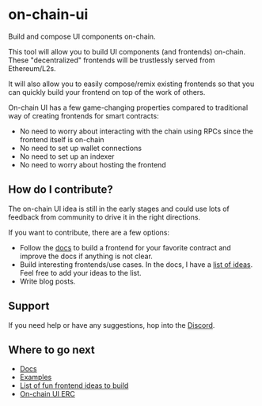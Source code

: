 # on-chain-ui

Build and compose UI components on-chain.

This tool will allow you to build UI components (and frontends) on-chain. These "decentralized" frontends will be trustlessly served from Ethereum/L2s.

It will also allow you to easily compose/remix existing frontends so that you can quickly build your frontend on top of the work of others.

On-chain UI has a few game-changing properties compared to traditional way of creating frontends for smart contracts:

- No need to worry about interacting with the chain using RPCs since the frontend itself is on-chain
- No need to set up wallet connections
- No need to set up an indexer
- No need to worry about hosting the frontend

## How do I contribute?

The on-chain UI idea is still in the early stages and could use lots of feedback from community to drive it in the right directions.

If you want to contribute, there are a few options:

- Follow the [docs](docs.md) to build a frontend for your favorite contract and improve the docs if anything is not clear.
- Build interesting frontends/use cases. In the docs, I have a [list of ideas](frontends-to-build.md). Feel free to add your ideas to the list.
- Write blog posts.

## Support

If you need help or have any suggestions, hop into the [Discord](https://discord.gg/ZpEuUbWSMJ).

## Where to go next

- [Docs](docs.md)
- [Examples](examples.md)
- [List of fun frontend ideas to build](frontends-to-build.md)
- [On-chain UI ERC](erc.md)
